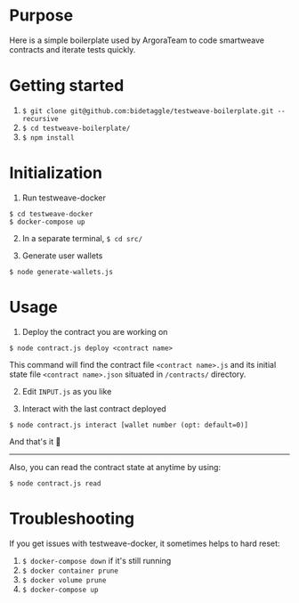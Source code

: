 # Purpose

Here is a simple boilerplate used by ArgoraTeam to code smartweave contracts and iterate tests quickly.

# Getting started

1. `$ git clone git@github.com:bidetaggle/testweave-boilerplate.git --recursive`
2. `$ cd testweave-boilerplate/`
3. `$ npm install`

# Initialization

1. Run testweave-docker

```
$ cd testweave-docker
$ docker-compose up
```

2. In a separate terminal, `$ cd src/`

3. Generate user wallets

```
$ node generate-wallets.js
```

# Usage

1. Deploy the contract you are working on

```
$ node contract.js deploy <contract name>
```
This command will find the contract file `<contract name>.js` and its initial state file `<contract name>.json` situated in `/contracts/` directory.

2. Edit `INPUT.js` as you like

3. Interact with the last contract deployed

```
$ node contract.js interact [wallet number (opt: default=0)]
```

And that's it 🙂

----

Also, you can read the contract state at anytime by using:
```
$ node contract.js read
```

# Troubleshooting

If you get issues with testweave-docker, it sometimes helps to hard reset:
1. `$ docker-compose down` if it's still running
2. `$ docker container prune`
3. `$ docker volume prune`
4. `$ docker-compose up` 